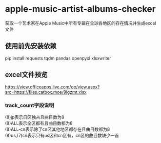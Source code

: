 # apple-music-artist-albums-checker
获取一个艺术家在Apple Music中所有专辑在全球各地区的存在情况并生成excel文件
## 使用前先安装依赖
pip install requests tqdm pandas openpyxl xlsxwriter
## excel文件预览
https://view.officeapps.live.com/op/view.aspx?src=https://files.catbox.moe/9lgzmt.xlsx
### track_count字段说明
(8)jp表示日区独占且曲目数为8  
(8)ALL表示全区都有且曲目数都为8  
(8)ALL-cn表示除了cn区其他地区都存在且曲目数都为8  
(8)us,(7)cn表示只有us区和cn区有，cn区的曲目数缺少一首
